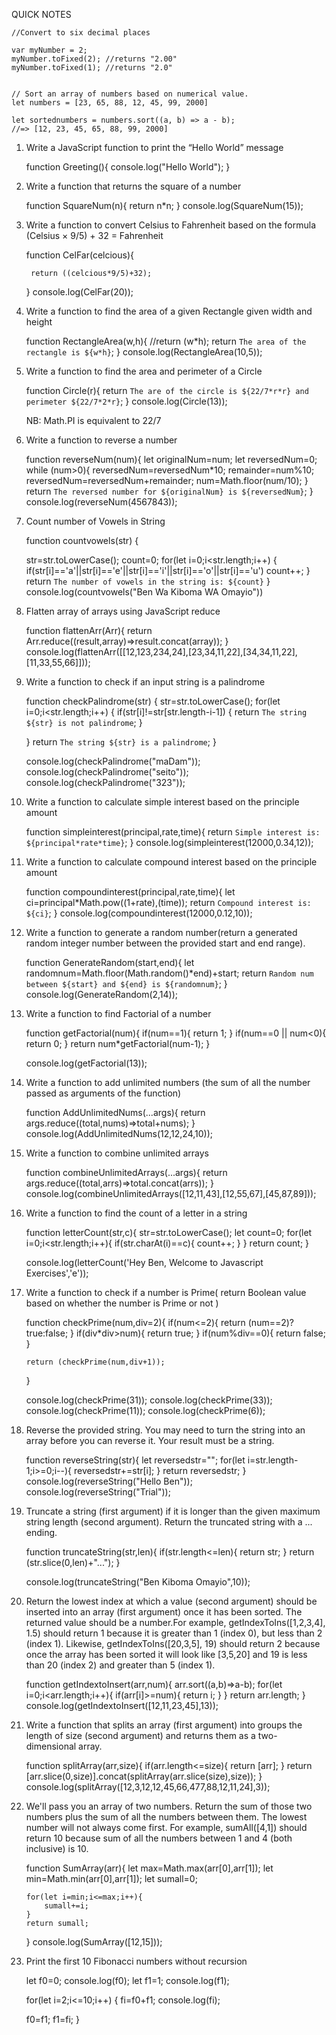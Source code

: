 QUICK NOTES

	//Convert to six decimal places

	var myNumber = 2;
	myNumber.toFixed(2); //returns "2.00"
	myNumber.toFixed(1); //returns "2.0"


	// Sort an array of numbers based on numerical value.
	let numbers = [23, 65, 88, 12, 45, 99, 2000]

	let sortednumbers = numbers.sort((a, b) => a - b);
	//=> [12, 23, 45, 65, 88, 99, 2000]



1. Write a JavaScript function to print the “Hello World” message

	function Greeting(){
		console.log("Hello World");
	}

2. Write a function that returns the square of a number

	function SquareNum(n){
		return n*n;
	}
	console.log(SquareNum(15));

3. Write a function to convert Celsius to Fahrenheit based on the formula (Celsius × 9/5) + 32 = Fahrenheit

	function CelFar(celcious){

		return ((celcious*9/5)+32);
	}
	console.log(CelFar(20));

4. Write a function to find the area of a given Rectangle given width and height

	function RectangleArea(w,h){
		//return (w*h);
		return `The area of the rectangle is ${w*h}`;
	}
	console.log(RectangleArea(10,5));

5. Write a function to find the area and perimeter of a Circle

	function Circle(r){
		return `The are of the circle is ${22/7*r*r} and perimeter ${22/7*2*r}`;
	}
	console.log(Circle(13));

	NB: Math.PI is equivalent to 22/7


6. Write a function to reverse a number

	function reverseNum(num){
		let originalNum=num;
		let reversedNum=0;
		while (num>0){
			reversedNum=reversedNum*10;
			remainder=num%10;
			reversedNum=reversedNum+remainder;
			num=Math.floor(num/10);
		}
		return `The reversed number for ${originalNum} is ${reversedNum}`;
	}
	console.log(reverseNum(4567843));


7. Count number of Vowels in String

	function countvowels(str)
	{

	  str=str.toLowerCase();
	  count=0;
	  for(let i=0;i<str.length;i++)
	  {
	    if(str[i]=='a'||str[i]=='e'||str[i]=='i'||str[i]=='o'||str[i]=='u')
	    count++;
	  }
	  return `The number of vowels in the string is: ${count}`
	}
	console.log(countvowels("Ben Wa Kiboma WA Omayio"))

8. Flatten array of arrays using JavaScript reduce


	function flattenArr(Arr){
		return Arr.reduce((result,array)=>result.concat(array));
	}
	console.log(flattenArr([[12,123,234,24],[23,34,11,22],[34,34,11,22],[11,33,55,66]]));


9. Write a function to check if an input string is a palindrome

	function checkPalindrome(str)
	{
	  str=str.toLowerCase();
	  for(let i=0;i<str.length;i++)
	  {
	    if(str[i]!=str[str.length-i-1])
	    {
	      return `The string ${str} is not palindrome`;
	    }

	  }
	  return `The string ${str} is a palindrome`;
	}

	console.log(checkPalindrome("maDam"));
	console.log(checkPalindrome("seito"));
	console.log(checkPalindrome("323"));

10. Write a function to calculate simple interest based on the principle amount

	function simpleinterest(principal,rate,time){
		return `Simple interest is: ${principal*rate*time}`;
	}
	console.log(simpleinterest(12000,0.34,12));

11. Write a function to calculate compound interest based on the principle amount

	function compoundinterest(principal,rate,time){
		let ci=principal*Math.pow((1+rate),(time));
		return `Compound interest is: ${ci}`;
	}
	console.log(compoundinterest(12000,0.12,10));

12. Write a function to generate a random number(return a generated random integer number between the provided start and end range).

	function GenerateRandom(start,end){
		let randomnum=Math.floor(Math.random()*end)+start;
		return `Random num between ${start} and ${end} is ${randomnum}`;
	}
	console.log(GenerateRandom(2,14));

13. Write a function to find Factorial of a number


	function getFactorial(num){
		if(num==1){
			return 1;
		}
		if(num==0 || num<0){
			return 0;
		}
		return num*getFactorial(num-1);
	}

	console.log(getFactorial(13));


14. Write a function to add unlimited numbers (the sum of all the number passed as arguments of the function)

	function AddUnlimitedNums(...args){
		return args.reduce((total,nums)=>total+nums);
	}
	console.log(AddUnlimitedNums(12,12,24,10));


15. Write a function to combine unlimited arrays

	function combineUnlimitedArrays(...args){
		return args.reduce((total,arrs)=>total.concat(arrs));
	}
	console.log(combineUnlimitedArrays([12,11,43],[12,55,67],[45,87,89]));


16. Write a function to find the count of a letter in a string

	function letterCount(str,c){
		str=str.toLowerCase();
		let count=0;
		for(let i=0;i<str.length;i++){
			if(str.charAt(i)==c){
				count++;
			}
		}
		return count;
	}
	
	console.log(letterCount('Hey Ben, Welcome to Javascript Exercises','e'));


17. Write a function to check if a number is Prime( return Boolean value based on whether the number is Prime or not )


	function checkPrime(num,div=2){
		if(num<=2){
			return (num==2)? true:false;
		}
		if(div*div>num){
			return true;
		}
		if(num%div==0){
			return false;
		}
		
		return (checkPrime(num,div+1));
	}

	console.log(checkPrime(31));
	console.log(checkPrime(33));
	console.log(checkPrime(11));
	console.log(checkPrime(6));

18. Reverse the provided string.
You may need to turn the string into an array before you can reverse it.
Your result must be a string.

	function reverseString(str){
		let reversedstr="";
		for(let i=str.length-1;i>=0;i--){
			reversedstr+=str[i];
		}
		return reversedstr;
	}
	console.log(reverseString("Hello Ben"));
	console.log(reverseString("Trial"));


19. Truncate a string (first argument) if it is longer than the given maximum string length (second argument). 
Return the truncated string with a ... ending.

	function truncateString(str,len){
		if(str.length<=len){
			return str;
		}
		return (str.slice(0,len)+"...");
	}
	
	console.log(truncateString("Ben Kiboma Omayio",10));


20. Return the lowest index at which a value (second argument) should be inserted into an array (first argument) once it has been sorted. 
The returned value should be a number.For example, getIndexToIns([1,2,3,4], 1.5) should return 1 because it is greater than 1 (index 0), 
but less than 2 (index 1). Likewise, getIndexToIns([20,3,5], 19) should return 2 because once the array has been sorted it will look like
[3,5,20] and 19 is less than 20 (index 2) and greater than 5 (index 1).


	function getIndextoInsert(arr,num){
		arr.sort((a,b)=>a-b);
		for(let i=0;i<arr.length;i++){
			if(arr[i]>=num){
				return i;
			}
		}
		return arr.length;
	}
	console.log(getIndextoInsert([12,11,23,45],13));

21. Write a function that splits an array (first argument) into groups the length of size (second argument) and returns them as a 
two-dimensional array.

	function splitArray(arr,size){
		if(arr.length<=size){
			return [arr];
		}
		return [arr.slice(0,size)].concat(splitArray(arr.slice(size),size));
	} 
	console.log(splitArray([12,3,12,12,45,66,477,88,12,11,24],3));


22. We'll pass you an array of two numbers. Return the sum of those two numbers plus the sum of all the numbers between them. 
The lowest number will not always come first. For example, sumAll([4,1]) should return 10 because sum of all the numbers 
between 1 and 4 (both inclusive) is 10.


	function SumArray(arr){
		let max=Math.max(arr[0],arr[1]);
		let min=Math.min(arr[0],arr[1]);
		let sumall=0;
		
		for(let i=min;i<=max;i++){
			sumall+=i;
		}
		return sumall;
	}
	console.log(SumArray([12,15]));


23. Print the first 10 Fibonacci numbers without recursion

	let f0=0;
	console.log(f0);
	let f1=1;
	console.log(f1);

	for(let i=2;i<=10;i++)
	{
	  fi=f0+f1;
	  console.log(fi);

	  f0=f1;
	  f1=fi;
	}




